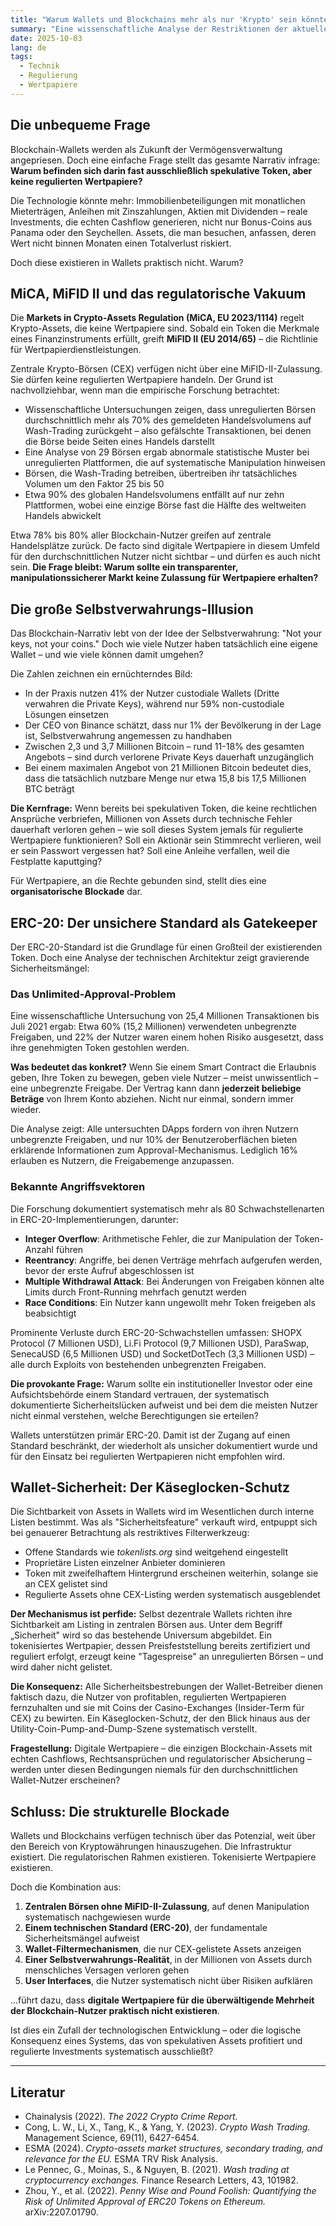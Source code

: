```yaml
---
title: "Warum Wallets und Blockchains mehr als nur 'Krypto' sein könnten"
summary: "Eine wissenschaftliche Analyse der Restriktionen der aktuellen Blockchain-Landschaft."
date: 2025-10-03
lang: de
tags:
  - Technik
  - Regulierung
  - Wertpapiere
---
```



## Die unbequeme Frage

Blockchain-Wallets werden als Zukunft der Vermögensverwaltung angepriesen. Doch eine einfache Frage stellt das gesamte Narrativ infrage: **Warum befinden sich darin fast ausschließlich spekulative Token, aber keine regulierten Wertpapiere?**

Die Technologie könnte mehr: Immobilienbeteiligungen mit monatlichen Mieterträgen, Anleihen mit Zinszahlungen, Aktien mit Dividenden – reale Investments, die echten Cashflow generieren, nicht nur Bonus-Coins aus Panama oder den Seychellen. Assets, die man besuchen, anfassen, deren Wert nicht binnen Monaten einen Totalverlust riskiert.

Doch diese existieren in Wallets praktisch nicht. Warum?


## MiCA, MiFID II und das regulatorische Vakuum

Die **Markets in Crypto-Assets Regulation (MiCA, EU 2023/1114)** regelt Krypto-Assets, die keine Wertpapiere sind. Sobald ein Token die Merkmale eines Finanzinstruments erfüllt, greift **MiFID II (EU 2014/65)** – die Richtlinie für Wertpapierdienstleistungen.

Zentrale Krypto-Börsen (CEX) verfügen nicht über eine MiFID-II-Zulassung. Sie dürfen keine regulierten Wertpapiere handeln. Der Grund ist nachvollziehbar, wenn man die empirische Forschung betrachtet:

* Wissenschaftliche Untersuchungen zeigen, dass unregulierten Börsen durchschnittlich mehr als 70% des gemeldeten Handelsvolumens auf Wash-Trading zurückgeht – also gefälschte Transaktionen, bei denen die Börse beide Seiten eines Handels darstellt
* Eine Analyse von 29 Börsen ergab abnormale statistische Muster bei unregulierten Plattformen, die auf systematische Manipulation hinweisen
* Börsen, die Wash-Trading betreiben, übertreiben ihr tatsächliches Volumen um den Faktor 25 bis 50
* Etwa 90% des globalen Handelsvolumens entfällt auf nur zehn Plattformen, wobei eine einzige Börse fast die Hälfte des weltweiten Handels abwickelt

Etwa 78% bis 80% aller Blockchain-Nutzer greifen auf zentrale Handelsplätze zurück. De facto sind digitale Wertpapiere in diesem Umfeld für den durchschnittlichen Nutzer nicht sichtbar – und dürfen es auch nicht sein. **Die Frage bleibt: Warum sollte ein transparenter, manipulationssicherer Markt keine Zulassung für Wertpapiere erhalten?**


## Die große Selbstverwahrungs-Illusion

Das Blockchain-Narrativ lebt von der Idee der Selbstverwahrung: "Not your keys, not your coins." Doch wie viele Nutzer haben tatsächlich eine eigene Wallet – und wie viele können damit umgehen?

Die Zahlen zeichnen ein ernüchterndes Bild:

* In der Praxis nutzen 41% der Nutzer custodiale Wallets (Dritte verwahren die Private Keys), während nur 59% non-custodiale Lösungen einsetzen
* Der CEO von Binance schätzt, dass nur 1% der Bevölkerung in der Lage ist, Selbstverwahrung angemessen zu handhaben
* Zwischen 2,3 und 3,7 Millionen Bitcoin – rund 11-18% des gesamten Angebots – sind durch verlorene Private Keys dauerhaft unzugänglich
* Bei einem maximalen Angebot von 21 Millionen Bitcoin bedeutet dies, dass die tatsächlich nutzbare Menge nur etwa 15,8 bis 17,5 Millionen BTC beträgt

**Die Kernfrage:** Wenn bereits bei spekulativen Token, die keine rechtlichen Ansprüche verbriefen, Millionen von Assets durch technische Fehler dauerhaft verloren gehen – wie soll dieses System jemals für regulierte Wertpapiere funktionieren? Soll ein Aktionär sein Stimmrecht verlieren, weil er sein Passwort vergessen hat? Soll eine Anleihe verfallen, weil die Festplatte kaputtging?

Für Wertpapiere, an die Rechte gebunden sind, stellt dies eine **organisatorische Blockade** dar.


## ERC-20: Der unsichere Standard als Gatekeeper

Der ERC-20-Standard ist die Grundlage für einen Großteil der existierenden Token. Doch eine Analyse der technischen Architektur zeigt gravierende Sicherheitsmängel:

### Das Unlimited-Approval-Problem

Eine wissenschaftliche Untersuchung von 25,4 Millionen Transaktionen bis Juli 2021 ergab: Etwa 60% (15,2 Millionen) verwendeten unbegrenzte Freigaben, und 22% der Nutzer waren einem hohen Risiko ausgesetzt, dass ihre genehmigten Token gestohlen werden.

**Was bedeutet das konkret?** Wenn Sie einem Smart Contract die Erlaubnis geben, Ihre Token zu bewegen, geben viele Nutzer – meist unwissentlich – eine unbegrenzte Freigabe. Der Vertrag kann dann **jederzeit beliebige Beträge** von Ihrem Konto abziehen. Nicht nur einmal, sondern immer wieder.

Die Analyse zeigt: Alle untersuchten DApps fordern von ihren Nutzern unbegrenzte Freigaben, und nur 10% der Benutzeroberflächen bieten erklärende Informationen zum Approval-Mechanismus. Lediglich 16% erlauben es Nutzern, die Freigabemenge anzupassen.

### Bekannte Angriffsvektoren

Die Forschung dokumentiert systematisch mehr als 80 Schwachstellenarten in ERC-20-Implementierungen, darunter:

* **Integer Overflow**: Arithmetische Fehler, die zur Manipulation der Token-Anzahl führen
* **Reentrancy**: Angriffe, bei denen Verträge mehrfach aufgerufen werden, bevor der erste Aufruf abgeschlossen ist
* **Multiple Withdrawal Attack**: Bei Änderungen von Freigaben können alte Limits durch Front-Running mehrfach genutzt werden
* **Race Conditions**: Ein Nutzer kann ungewollt mehr Token freigeben als beabsichtigt

Prominente Verluste durch ERC-20-Schwachstellen umfassen: SHOPX Protocol (7 Millionen USD), Li.Fi Protocol (9,7 Millionen USD), ParaSwap, SenecaUSD (6,5 Millionen USD) und SocketDotTech (3,3 Millionen USD) – alle durch Exploits von bestehenden unbegrenzten Freigaben.

**Die provokante Frage:** Warum sollte ein institutioneller Investor oder eine Aufsichtsbehörde einem Standard vertrauen, der systematisch dokumentierte Sicherheitslücken aufweist und bei dem die meisten Nutzer nicht einmal verstehen, welche Berechtigungen sie erteilen?

Wallets unterstützen primär ERC-20. Damit ist der Zugang auf einen Standard beschränkt, der wiederholt als unsicher dokumentiert wurde und für den Einsatz bei regulierten Wertpapieren nicht empfohlen wird.


## Wallet-Sicherheit: Der Käseglocken-Schutz

Die Sichtbarkeit von Assets in Wallets wird im Wesentlichen durch interne Listen bestimmt. Was als "Sicherheitsfeature" verkauft wird, entpuppt sich bei genauerer Betrachtung als restriktives Filterwerkzeug:

* Offene Standards wie *tokenlists.org* sind weitgehend eingestellt
* Proprietäre Listen einzelner Anbieter dominieren
* Token mit zweifelhaftem Hintergrund erscheinen weiterhin, solange sie an CEX gelistet sind
* Regulierte Assets ohne CEX-Listing werden systematisch ausgeblendet

**Der Mechanismus ist perfide:** Selbst dezentrale Wallets richten ihre Sichtbarkeit am Listing in zentralen Börsen aus. Unter dem Begriff „Sicherheit" wird so das bestehende Universum abgebildet. Ein tokenisiertes Wertpapier, dessen Preisfeststellung bereits zertifiziert und reguliert erfolgt, erzeugt keine "Tagespreise" an unregulierten Börsen – und wird daher nicht gelistet.

**Die Konsequenz:** Alle Sicherheitsbestrebungen der Wallet-Betreiber dienen faktisch dazu, die Nutzer von profitablen, regulierten Wertpapieren fernzuhalten und sie mit Coins der Casino-Exchanges (Insider-Term für CEX) zu bewirten. Ein Käseglocken-Schutz, der den Blick hinaus aus der Utility-Coin-Pump-and-Dump-Szene systematisch verstellt.

**Fragestellung:** Digitale Wertpapiere – die einzigen Blockchain-Assets mit echten Cashflows, Rechtsansprüchen und regulatorischer Absicherung – werden unter diesen Bedingungen niemals für den durchschnittlichen Wallet-Nutzer erscheinen?


## Schluss: Die strukturelle Blockade

Wallets und Blockchains verfügen technisch über das Potenzial, weit über den Bereich von Kryptowährungen hinauszugehen. Die Infrastruktur existiert. Die regulatorischen Rahmen existieren. Tokenisierte Wertpapiere existieren.

Doch die Kombination aus:

1. **Zentralen Börsen ohne MiFID-II-Zulassung**, auf denen Manipulation systematisch nachgewiesen wurde
2. **Einem technischen Standard (ERC-20)**, der fundamentale Sicherheitsmängel aufweist
3. **Wallet-Filtermechanismen**, die nur CEX-gelistete Assets anzeigen
4. **Einer Selbstverwahrungs-Realität**, in der Millionen von Assets durch menschliches Versagen verloren gehen
5. **User Interfaces**, die Nutzer systematisch nicht über Risiken aufklären

...führt dazu, dass **digitale Wertpapiere für die überwältigende Mehrheit der Blockchain-Nutzer praktisch nicht existieren**.

Ist dies ein Zufall der technologischen Entwicklung – oder die logische Konsequenz eines Systems, das von spekulativen Assets profitiert und regulierte Investments systematisch ausschließt?

---

## Literatur

* Chainalysis (2022). *The 2022 Crypto Crime Report.*
* Cong, L. W., Li, X., Tang, K., & Yang, Y. (2023). *Crypto Wash Trading.* Management Science, 69(11), 6427-6454.
* ESMA (2024). *Crypto-assets market structures, secondary trading, and relevance for the EU.* ESMA TRV Risk Analysis.
* Le Pennec, G., Moinas, S., & Nguyen, B. (2021). *Wash trading at cryptocurrency exchanges.* Finance Research Letters, 43, 101982.
* Zhou, Y., et al. (2022). *Penny Wise and Pound Foolish: Quantifying the Risk of Unlimited Approval of ERC20 Tokens on Ethereum.* arXiv:2207.01790.


